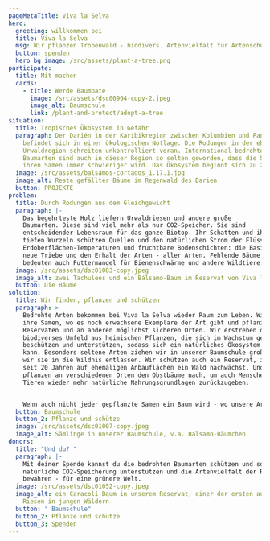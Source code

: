 ```yaml
---
pageMetaTitle: Viva la Selva
hero:
  greeting: willkommen bei
  title: Viva la Selva
  msg: Wir pflanzen Tropenwald - biodivers. Artenvielfalt für Artenschutz.
  button: spenden
  hero_bg_image: /src/assets/plant-a-tree.png
participate:
  title: Mit machen
  cards:
    - title: Werde Baumpate
      image: /src/assets/dsc00904-copy-2.jpeg
      image_alt: Baumschule
      link: /plant-and-protect/adopt-a-tree
situation:
  title: Tropisches Ökosystem in Gefahr
  paragraph: Der Darién in der Karibikregion zwischen Kolumbien und Panama
    befindet sich in einer ökologischen Notlage. Die Rodungen in der ehemaligen
    Urwaldregion schreiten unkontrolliert voran. International bedrohte
    Baumarten sind auch in dieser Region so selten geworden, dass die Suche nach
    ihren Samen immer schwieriger wird. Das Ökosystem beginnt sich zu zersetzen.
  image: /src/assets/balsamos-cortados_1.17.1.jpg
  image_alt: Reste gefällter Bäume im Regenwald des Darien
  button: PROJEKTE
problem:
  title: Durch Rodungen aus dem Gleichgewicht
  paragraph: |-
    Das begehrteste Holz liefern Urwaldriesen und andere große
    Baumarten. Diese sind viel mehr als nur CO2-Speicher. Sie sind
    entscheidender Lebensraum für das ganze Biotop. Ihr Schatten und ihre
    tiefen Wurzeln schützen Quellen und den natürlichen Strom der Flüsse,
    Erdoberflächen-Temperaturen und fruchtbare Bodenschichten: die Basis für
    neue Triebe und den Erhalt der Arten - aller Arten. Fehlende Bäume
    bedeuten auch Futtermangel für Bienenschwärme und andere Wildtiere.
  image: /src/assets/dsc01083-copy.jpeg
  image_alt: zwei Tachuleos und ein Bálsamo-Baum im Reservat von Viva la Selva
  button: Die Bäume
solution:
  title: Wir finden, pflanzen und schützen
  paragraph: >-
    Bedrohte Arten bekommen bei Viva la Selva wieder Raum zum Leben. Wir suchen
    ihre Samen, wo es noch erwachsene Exemplare der Art gibt und pflanzen sie in
    Reservaten und an anderen möglichst sicheren Orten. Wir erstreben dafür ein
    biodiverses Umfeld aus heimischen Pflanzen, die sich im Wachstum gegenseitig
    beschützen und unterstützen, sodass sich ein natürliches Ökosystem bilden
    kann. Besonders seltene Arten ziehen wir in unserer Baumschule groß, bevor
    wir sie in die Wildnis entlassen. Wir schützen auch ein Reservat, in dem
    seit 20 Jahren auf ehemaligen Anbauflächen ein Wald nachwächst. Und wir
    pflanzen an verschiedenen Orten den Obstbäume nach, um auch Menschen und
    Tieren wieder mehr natürliche Nahrungsgrundlagen zurückzugeben. 


    Wenn auch nicht jeder gepflanzte Samen ein Baum wird - wo unsere Arbeit gelingt, da gelingt das Wunder des Lebens in einer bezaubernden Fülle, die all den Aufwand wert ist. Und schließlich sind wir mit all dem ja nicht allein - oder? ;-)
  button: Baumschule
  button_2: Pflanze und schütze
  image: /src/assets/dsc01007-copy.jpeg
  image_alt: Sämlinge in unserer Baumschule, v.a. Bálsamo-Bäumchen
donors:
  title: "Und du? "
  paragraph: |-
    Mit deiner Spende kannst du die bedrohten Baumarten schützen und so
    natürliche CO2-Speicherung unterstützen und die Artenvielfalt der Region
    bewahren - für eine grünere Welt.
  image: /src/assets/dsc01052-copy.jpeg
  image_alt: ein Caracolí-Baum in unserem Reservat, einer der ersten aufstrebenden
    Riesen in jungen Wäldern
  button: " Baumschule"
  button_2: Pflanze und schütze
  button_3: Spenden
---
```

